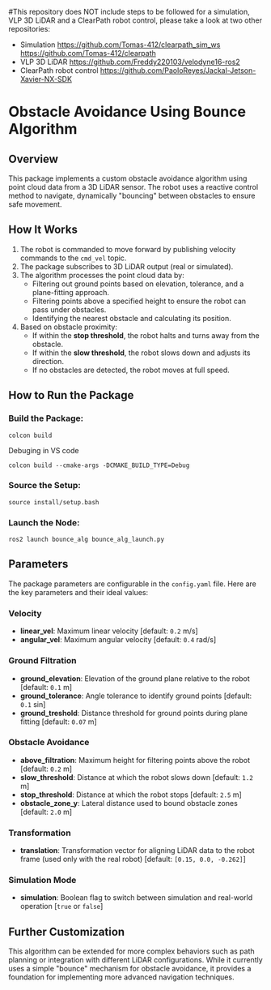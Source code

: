 #This repository does NOT include steps to be followed for a simulation, VLP 3D LiDAR and a ClearPath robot control, please take a look at two other repositories:
- Simulation
https://github.com/Tomas-412/clearpath_sim_ws
https://github.com/Tomas-412/clearpath
- VLP 3D LiDAR
https://github.com/Freddy220103/velodyne16-ros2
- ClearPath robot control
https://github.com/PaoloReyes/Jackal-Jetson-Xavier-NX-SDK

# Obstacle Avoidance Using Bounce Algorithm  

## Overview  
This package implements a custom obstacle avoidance algorithm using point cloud data from a 3D LiDAR sensor. The robot uses a reactive control method to navigate, dynamically "bouncing" between obstacles to ensure safe movement.  

## How It Works  
1. The robot is commanded to move forward by publishing velocity commands to the `cmd_vel` topic.  
2. The package subscribes to 3D LiDAR output (real or simulated).  
3. The algorithm processes the point cloud data by:  
   - Filtering out ground points based on elevation, tolerance, and a plane-fitting approach.  
   - Filtering points above a specified height to ensure the robot can pass under obstacles.  
   - Identifying the nearest obstacle and calculating its position.  
4. Based on obstacle proximity:  
   - If within the **stop threshold**, the robot halts and turns away from the obstacle.  
   - If within the **slow threshold**, the robot slows down and adjusts its direction.  
   - If no obstacles are detected, the robot moves at full speed.  

## How to Run the Package  

### Build the Package:  
```  
colcon build  
```  
Debuging in VS code
``` 
colcon build --cmake-args -DCMAKE_BUILD_TYPE=Debug
``` 

### Source the Setup:  
```  
source install/setup.bash  
```  

### Launch the Node:  
```  
ros2 launch bounce_alg bounce_alg_launch.py  
```  

## Parameters  
The package parameters are configurable in the `config.yaml` file. Here are the key parameters and their ideal values:  

### Velocity  
- **linear_vel**: Maximum linear velocity [default: `0.2` m/s]  
- **angular_vel**: Maximum angular velocity [default: `0.4` rad/s]  

### Ground Filtration  
- **ground_elevation**: Elevation of the ground plane relative to the robot [default: `0.1` m]  
- **ground_tolerance**: Angle tolerance to identify ground points [default: `0.1` sin]  
- **ground_treshold**: Distance threshold for ground points during plane fitting [default: `0.07` m]  

### Obstacle Avoidance  
- **above_filtration**: Maximum height for filtering points above the robot [default: `0.2` m]  
- **slow_threshold**: Distance at which the robot slows down [default: `1.2` m]  
- **stop_threshold**: Distance at which the robot stops [default: `2.5` m]  
- **obstacle_zone_y**: Lateral distance used to bound obstacle zones [default: `2.0` m]  

### Transformation  
- **translation**: Transformation vector for aligning LiDAR data to the robot frame (used only with the real robot) [default: `[0.15, 0.0, -0.262]`]  

### Simulation Mode  
- **simulation**: Boolean flag to switch between simulation and real-world operation [`true` or `false`]  

## Further Customization  
This algorithm can be extended for more complex behaviors such as path planning or integration with different LiDAR configurations. While it currently uses a simple "bounce" mechanism for obstacle avoidance, it provides a foundation for implementing more advanced navigation techniques.  
